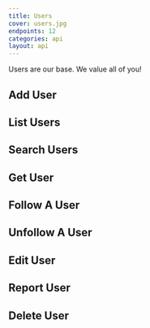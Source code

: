 ```yaml
---
title: Users
cover: users.jpg
endpoints: 12
categories: api
layout: api    
---
```

Users are our base. We value all of you!
<!--more-->

## Add User

## List Users

## Search Users

## Get User

## Follow A User

## Unfollow A User

## Edit User

## Report User 

## Delete User